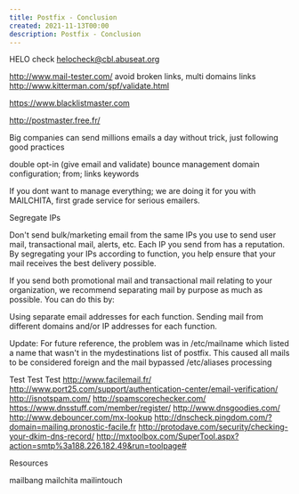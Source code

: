 ```yaml
---
title: Postfix - Conclusion
created: 2021-11-13T00:00
description: Postfix - Conclusion
---
```


HELO check
helocheck@cbl.abuseat.org

http://www.mail-tester.com/
avoid broken links, multi domains links
http://www.kitterman.com/spf/validate.html

https://www.blacklistmaster.com

http://postmaster.free.fr/

Big companies can send millions emails a day without trick, just following good practices

double opt-in (give email and validate)
bounce management
domain configuration; from; links
keywords

If you dont want to manage everything; we are doing it for you with MAILCHITA, first grade service for serious emailers.

Segregate IPs

Don't send bulk/marketing email from the same IPs you use to send user mail, transactional mail, alerts, etc. Each IP you send from has a reputation. By segregating your IPs according to function, you help ensure that your mail receives the best delivery possible.

If you send both promotional mail and transactional mail relating to your organization, we recommend separating mail by purpose as much as possible. You can do this by:

Using separate email addresses for each function.
Sending mail from different domains and/or IP addresses for each function.

Update: For future reference, the problem was in /etc/mailname which listed a name that wasn't in the mydestinations list of postfix. This caused all mails to be considered foreign and the mail bypassed /etc/aliases processing

Test Test Test
http://www.facilemail.fr/
http://www.port25.com/support/authentication-center/email-verification/
http://isnotspam.com/
http://spamscorechecker.com/
https://www.dnsstuff.com/member/register/
http://www.dnsgoodies.com/
http://www.debouncer.com/mx-lookup
http://dnscheck.pingdom.com/?domain=mailing.pronostic-facile.fr
http://protodave.com/security/checking-your-dkim-dns-record/
http://mxtoolbox.com/SuperTool.aspx?action=smtp%3a188.226.182.49&run=toolpage#

Resources

mailbang
mailchita
mailintouch
